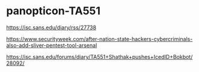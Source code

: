 # panopticon-TA551

https://isc.sans.edu/diary/rss/27738

https://www.securityweek.com/after-nation-state-hackers-cybercriminals-also-add-sliver-pentest-tool-arsenal

https://isc.sans.edu/forums/diary/TA551+Shathak+pushes+IcedID+Bokbot/28092/
